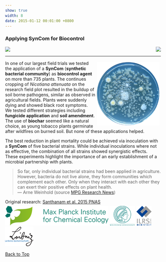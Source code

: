 ```yaml
---
show: true
width: 8
date: 2015-01-12 00:01:00 +0800
---
```

<div class="p-4">
    <h3 id="SynCom">Applying SynCom for Biocontrol</h3>
     <div style="display: flex; flex-wrap: wrap; justify-content: space-between; gap: 1px;">
    <img data-src="{{ 'assets/images/photos/588694.jpg' | relative_url }}" class="lazy rounded frame-img" src="{{ '/assets/images/empty_300x200.png' | relative_url }}">
 <img data-src="{{ 'assets/images/photos/IMG_6443m.jpg' | relative_url }}" class="lazy rounded frame-img" src="{{ '/assets/images/empty_300x200.png' | relative_url }}">
          </div>
  <hr />
 <img src="assets/images/photos/plate_300.png" 
         alt="Microbial Community" 
         class="lazy rounded" 
         style="float: right; width: 40%; height: auto; margin: 5px;">     
<p>
     In one of our largest field trials we tested the application of a <b>SynCom</b> (<b>synthetic bacterial community</b>) as <b>biocontrol agent</b> on more than 735 plants. The continues cropping of <i>Nicotiana attenuata</i> on the research field plot resulted in the buildup of soil borne pathogens, similar as observed in agricultural fields. Plants were suddenly dying and showed black root symptoms. We tested different strategies including <b>fungicide application</b> and <b>soil amendment</b>. The use of <b>biochar</b> seemed like a natural choice, as young tobacco plants germinate after wildfires on burned soil. But none of these applications helped. </p>
        <p>
     The best reduction in plant mortality could be achieved via inoculation with a <b>SynCom</b> of five bacterial strains. While individual inoculations where not as effective, the combination of all strains showed synergistic effects. These experiments highlight the importance of an early establishment of a microbial partnership with plants.
</p>
<blockquote cite="https://www.mpg.de/9373626/bacteria-tabacco-root-disease">
So far, only individual bacterial strains had been applied in agriculture. However, bacteria do not live alone, they form communities which complement each other. Only when they interact with each other they can exert their positive effects on plant health. 
    <footer>— Arne Weinhold (source <a href="https://www.mpg.de/9373626/bacteria-tabacco-root-disease">MPG Research News</a>)</footer>
</blockquote>
     <div style="display: flex; flex-direction: column; align-items: start; gap: 5px;">
    <span>
        Original research: 
        <a href="https://www.pnas.org/doi/full/10.1073/pnas.1505765112" target="_blank">Santhanam et al. 2015 PNAS</a>
    </span>
    <div style="display: flex; gap: 10px; align-items: center;">
        <span class="__dimensions_badge_embed__" 
              data-doi="10.1073/pnas.1505765112" 
              data-style="small_rectangle">
        </span>
        <div class='altmetric-embed' 
             data-badge-popover='bottom' 
             data-doi='10.1073/pnas.1505765112'>
        </div>
        <a href="https://plu.mx/plum/a/?doi=10.1073/pnas.1505765112" 
           class="plumx-plum-print-popup" 
           data-popup="bottom" 
           data-theme="liberty" 
           data-badge="false" 
           data-size="small">
        </a>
    </div>
</div>
    <img src="/assets/logo/logo64_ICE.png" alt="ICE Logo" class="img-fluid logo-img">
     <img src="/assets/logo/logo64_minerva.png" alt="JSMC Logo" class="img-fluid logo-img"> 
     <img src="/assets/logo/logo64_ILRSMIB.png" alt="ILRS Logo" class="img-fluid logo-img">
    <img src="/assets/logo/logo64_Leip.png" alt="Leibniz Logo" class="rounded-sm img-fluid logo-img">
<p><a href="#top">Back to Top</a></p>
</div>

